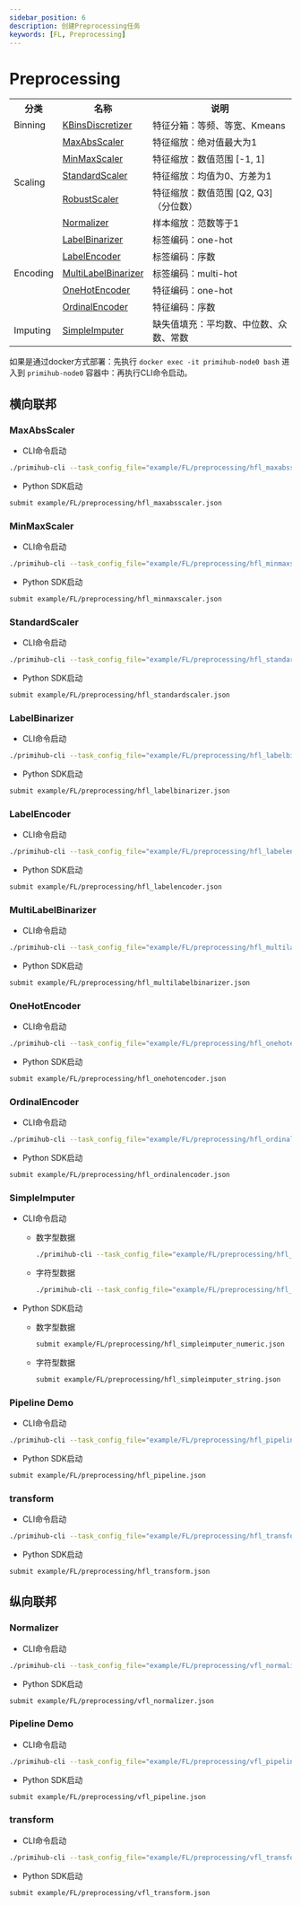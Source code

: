 ```yaml
---
sidebar_position: 6
description: 创建Preprocessing任务
keywords: [FL, Preprocessing]
---
```

# Preprocessing

<table>
    <tr>
        <th>分类</th>
        <th>名称</th>
        <th>说明</th>
    </tr>
    <tr>
        <td>Binning</td>
        <td><a href="https://scikit-learn.org/stable/modules/generated/sklearn.preprocessing.KBinsDiscretizer.html">KBinsDiscretizer</a></td>
        <td>特征分箱：等频、等宽、Kmeans</td>
    </tr>
    <tr>
        <td rowspan="5">Scaling</td>
        <td><a href="https://scikit-learn.org/stable/modules/generated/sklearn.preprocessing.MaxAbsScaler.html">MaxAbsScaler</a></td>
        <td>特征缩放：绝对值最大为1</td>
    </tr>
    <tr>
        <td><a href="https://scikit-learn.org/stable/modules/generated/sklearn.preprocessing.MinMaxScaler.html">MinMaxScaler</a></td>
        <td>特征缩放：数值范围 [-1, 1]</td>
    </tr>
    <tr>
        <td><a href="https://scikit-learn.org/stable/modules/generated/sklearn.preprocessing.StandardScaler.html">StandardScaler</a></td>
        <td>特征缩放：均值为0、方差为1</td>
    </tr>
    <tr>
        <td><a href="https://scikit-learn.org/stable/modules/generated/sklearn.preprocessing.RobustScaler.html">RobustScaler</a></td>
        <td>特征缩放：数值范围 [Q2, Q3]（分位数）</td>
    </tr>
    <tr>
        <td><a href="https://scikit-learn.org/stable/modules/generated/sklearn.preprocessing.Normalizer.html">Normalizer</a></td>
        <td>样本缩放：范数等于1</td>
    </tr>
    <tr>
        <td rowspan="5">Encoding</td>
        <td><a href="https://scikit-learn.org/stable/modules/generated/sklearn.preprocessing.LabelBinarizer.html">LabelBinarizer</a></td>
        <td>标签编码：one-hot</td>
    </tr>
    <tr>
        <td><a href="https://scikit-learn.org/stable/modules/generated/sklearn.preprocessing.LabelEncoder.html">LabelEncoder</a></td>
        <td>标签编码：序数</td>
    </tr>
    <tr>
        <td><a href="https://scikit-learn.org/stable/modules/generated/sklearn.preprocessing.MultiLabelBinarizer.html">MultiLabelBinarizer</a></td>
        <td>标签编码：multi-hot</td>
    </tr>
    <tr>
        <td><a href="https://scikit-learn.org/stable/modules/generated/sklearn.preprocessing.OneHotEncoder.html">OneHotEncoder</a></td>
        <td>特征编码：one-hot</td>
    </tr>
    <tr>
        <td><a href="https://scikit-learn.org/stable/modules/generated/sklearn.preprocessing.OrdinalEncoder.html">OrdinalEncoder</a></td>
        <td>特征编码：序数</td>
    </tr>
    <tr>
        <td rowspan="1">Imputing</td>
        <td><a href="https://scikit-learn.org/stable/modules/generated/sklearn.impute.SimpleImputer.html">SimpleImputer</a></td>
        <td>缺失值填充：平均数、中位数、众数、常数</td>
    </tr>
</table>

如果是通过docker方式部署：先执行 `docker exec -it primihub-node0 bash` 进入到 `primihub-node0` 容器中：再执行CLI命令启动。

## 横向联邦

### MaxAbsScaler

- CLI命令启动

```bash
./primihub-cli --task_config_file="example/FL/preprocessing/hfl_maxabsscaler.json"
```

- Python SDK启动

```bash
submit example/FL/preprocessing/hfl_maxabsscaler.json
```

### MinMaxScaler

- CLI命令启动

```bash
./primihub-cli --task_config_file="example/FL/preprocessing/hfl_minmaxscaler.json"
```

- Python SDK启动

```bash
submit example/FL/preprocessing/hfl_minmaxscaler.json
```

### StandardScaler

- CLI命令启动

```bash
./primihub-cli --task_config_file="example/FL/preprocessing/hfl_standardscaler.json"
```

- Python SDK启动

```bash
submit example/FL/preprocessing/hfl_standardscaler.json
```

### LabelBinarizer

- CLI命令启动

```bash
./primihub-cli --task_config_file="example/FL/preprocessing/hfl_labelbinarizer.json"
```

- Python SDK启动

```bash
submit example/FL/preprocessing/hfl_labelbinarizer.json
```

### LabelEncoder

- CLI命令启动

```bash
./primihub-cli --task_config_file="example/FL/preprocessing/hfl_labelencoder.json"
```

- Python SDK启动

```bash
submit example/FL/preprocessing/hfl_labelencoder.json
```

### MultiLabelBinarizer

- CLI命令启动

```bash
./primihub-cli --task_config_file="example/FL/preprocessing/hfl_multilabelbinarizer.json"
```

- Python SDK启动

```bash
submit example/FL/preprocessing/hfl_multilabelbinarizer.json
```

### OneHotEncoder

- CLI命令启动

```bash
./primihub-cli --task_config_file="example/FL/preprocessing/hfl_onehotencoder.json"
```

- Python SDK启动

```bash
submit example/FL/preprocessing/hfl_onehotencoder.json
```

### OrdinalEncoder

- CLI命令启动

```bash
./primihub-cli --task_config_file="example/FL/preprocessing/hfl_ordinalencoder.json"
```

- Python SDK启动

```bash
submit example/FL/preprocessing/hfl_ordinalencoder.json
```

### SimpleImputer

- CLI命令启动

  - 数字型数据

    ```bash
    ./primihub-cli --task_config_file="example/FL/preprocessing/hfl_simpleimputer_numeric.json"
    ```

  - 字符型数据

    ```bash
    ./primihub-cli --task_config_file="example/FL/preprocessing/hfl_simpleimputer_string.json"
    ```

- Python SDK启动

  - 数字型数据

    ```bash
    submit example/FL/preprocessing/hfl_simpleimputer_numeric.json
    ```

  - 字符型数据

    ```bash
    submit example/FL/preprocessing/hfl_simpleimputer_string.json
    ```

### Pipeline Demo

- CLI命令启动

```bash
./primihub-cli --task_config_file="example/FL/preprocessing/hfl_pipeline.json"
```

- Python SDK启动

```bash
submit example/FL/preprocessing/hfl_pipeline.json
```

### transform

- CLI命令启动

```bash
./primihub-cli --task_config_file="example/FL/preprocessing/hfl_transform.json"
```

- Python SDK启动

```bash
submit example/FL/preprocessing/hfl_transform.json
```

## 纵向联邦

### Normalizer

- CLI命令启动

```bash
./primihub-cli --task_config_file="example/FL/preprocessing/vfl_normalizer.json"
```

- Python SDK启动

```bash
submit example/FL/preprocessing/vfl_normalizer.json
```

### Pipeline Demo

- CLI命令启动

```bash
./primihub-cli --task_config_file="example/FL/preprocessing/vfl_pipeline.json"
```

- Python SDK启动

```bash
submit example/FL/preprocessing/vfl_pipeline.json
```

### transform

- CLI命令启动

```bash
./primihub-cli --task_config_file="example/FL/preprocessing/vfl_transform.json"
```

- Python SDK启动

```bash
submit example/FL/preprocessing/vfl_transform.json
```
